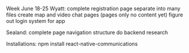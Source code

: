 Week June 18-25
Wyatt:
complete registration page
separate into many files
create map and video chat pages (pages only no content yet)
figure out login system for app

Sealand:
complete page navigation structure
do backend research

Installations:
npm install react-native-communications


